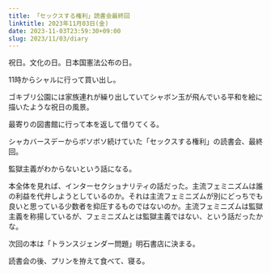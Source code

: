 ```yaml
---
title: 「セックスする権利」読書会最終回
linktitle: 2023年11月03日(金)
date: 2023-11-03T23:59:30+09:00
slug: 2023/11/03/diary
---
```


祝日。文化の日。日本国憲法公布の日。

11時からシャルに行って買い出し。

ゴキブリ公園には家族連れが繰り出していてシャボン玉が飛んでいる平和を絵に描いたような祝日の風景。

最寄りの図書館に行って本を返して借りてくる。

シャカバースデーからボソボソ続けていた「セックスする権利」の読書会、最終回。

監獄主義がわからないという話になる。

本全体を見れば、インターセクショナリティの話だった。主流フェミニズムは誰の利益を代弁しようとしているのか。それは主流フェミニズムが別にどっちでも良いと思っている少数者を抑圧するものではないのか。主流フェミニズムは監獄主義を称揚しているが、フェミニズムとは監獄主義ではない、という話だったかな。

次回の本は「トランスジェンダー問題」明石書店に決まる。

読書会の後、プリンを拵えて食べて、寝る。